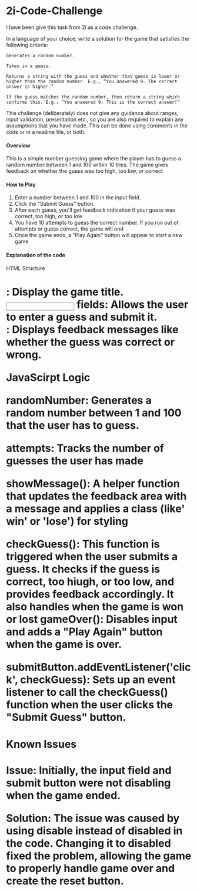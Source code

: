 # 2i-Code-Challenge

I have been give this task from 2i as a code challenge.

In a language of your choice, write a solution for the game that satisfies the following criteria:

    Generates a random number.

    Takes in a guess.

    Returns a string with the guess and whether that guess is lower or higher than the random number. E.g., “You answered 9. The correct answer is higher.”

    If the guess matches the random number, then return a string which confirms this. E.g., “You answered 9. This is the correct answer!”


This challenge (deliberately) does not give any guidance about ranges, input validation, presentation etc., so you are also required to explain any assumptions that you have made. This can be done using comments in the code or in a readme file, or both.

#### Overview

This is a simple number guessing game where the player has to guess a random number between 1 and 100 within 10 tries. The game gives feedback on whether the guess was too high, too low, or correct

#### How to Play
1. Enter a number between 1 and 100 in the input field.
2. Click the "Submit Guess" button.
3. After each guess, you'll get feedback indication if your guess was correct, too high, or too low
4. You have 10 attempts to guess the correct number. If you run out of attempts or guess correct, the game will end
5. Once the game ends, a "Play Again" button will appear to start a new game

#### Explanation of the code

HTML Structure

<h1>: Display the game title.
<input> fields: Allows the user to enter a guess and submit it.
<div id="feedback">: Displays feedback messages like whether the guess was correct or wrong.

JavaScirpt Logic

randomNumber: Generates a random number between 1 and 100 that the user has to guess.

attempts: Tracks the number of guesses the user has made

showMessage(): A helper function that updates the feedback area with a message and
applies a class (like' win' or 'lose') for styling

checkGuess(): This function is triggered when the user submits a guess. It checks if the guess is correct, too hiugh, or too low, and provides feedback accordingly. It also handles when the game is won or lost
gameOver(): Disables input and adds a "Play Again" button when the game is over.

submitButton.addEventListener('click', checkGuess): Sets up an event listener to call the checkGuess() function when the user clicks the "Submit Guess" button.




#### Known Issues

Issue: Initially, the input field and submit button were not disabling when the game ended.

 Solution: The issue was caused by using disable instead of disabled in the code. Changing it to disabled fixed the problem, allowing the game to properly handle game over and create the reset button.



